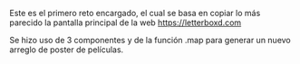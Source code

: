 Este es el primero reto encargado, el cual se basa en copiar lo más parecido la pantalla principal de la web https://letterboxd.com

Se hizo uso de 3 componentes y de la función .map para generar un nuevo arreglo de poster de películas.
